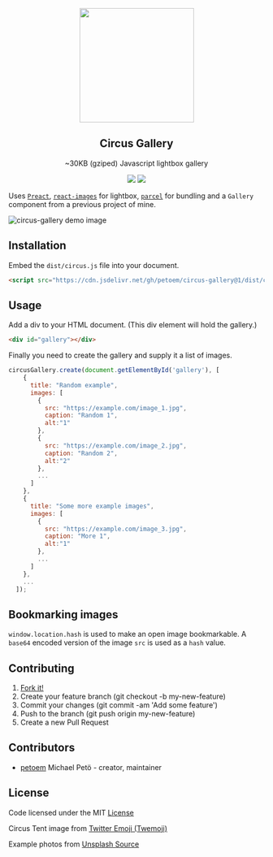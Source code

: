 <p align="center">
  <img width="225" src="https://cdn.jsdelivr.net/gh/twitter/twemoji@11/svg/1f3aa.svg">
  <h2 align="center">Circus Gallery</h2>
  <p align="center">~30KB (gziped) Javascript lightbox gallery<p>
  <p align="center">
    <a href="https://github.com/petoem/circus-gallery/blob/master/LICENSE"><img src="https://img.shields.io/badge/license-MIT-blue.svg?style=flat-square"></a>
    <a href="https://github.com/petoem/circus-gallery/releases"><img src="https://img.shields.io/github/release/petoem/circus-gallery.svg?style=flat-square"></a>
  </p>
</p>

Uses [`Preact`](https://github.com/developit/preact), [`react-images`](https://github.com/jossmac/react-images) for lightbox, [`parcel`](https://github.com/parcel-bundler/parcel) for bundling and a `Gallery` component from a previous project of mine.

![circus-gallery demo image](https://raw.githubusercontent.com/petoem/circus-gallery/master/demo.gif)

## Installation

Embed the `dist/circus.js` file into your document.

```html
<script src="https://cdn.jsdelivr.net/gh/petoem/circus-gallery@1/dist/circus.js"></script>
```

## Usage

Add a div to your HTML document. (This div element will hold the gallery.)

```html
<div id="gallery"></div>
```

Finally you need to create the gallery and supply it a list of images.

```js
circusGallery.create(document.getElementById('gallery'), [
    {
      title: "Random example",
      images: [
        {
          src: "https://example.com/image_1.jpg",
          caption: "Random 1",
          alt:"1"
        },
        {
          src: "https://example.com/image_2.jpg",
          caption: "Random 2",
          alt:"2"
        },
        ...
      ]
    },
    {
      title: "Some more example images",
      images: [
        {
          src: "https://example.com/image_3.jpg",
          caption: "More 1",
          alt:"1"
        },
        ...
      ]
    },
    ...
  ]);
```

## Bookmarking images

`window.location.hash` is used to make an open image bookmarkable. A `base64` encoded version of the image `src` is used as a `hash` value.

## Contributing

1. [Fork it!](https://github.com/petoem/circus-gallery/fork)
2. Create your feature branch (git checkout -b my-new-feature)
3. Commit your changes (git commit -am 'Add some feature')
4. Push to the branch (git push origin my-new-feature)
5. Create a new Pull Request

## Contributors

- [petoem](https://github.com/petoem) Michael Petö - creator, maintainer

## License

Code licensed under the MIT [License](https://github.com/petoem/circus-gallery/blob/master/LICENSE)

Circus Tent image from [Twitter Emoji (Twemoji)](https://github.com/twitter/twemoji)

Example photos from [Unsplash Source](https://source.unsplash.com/)

